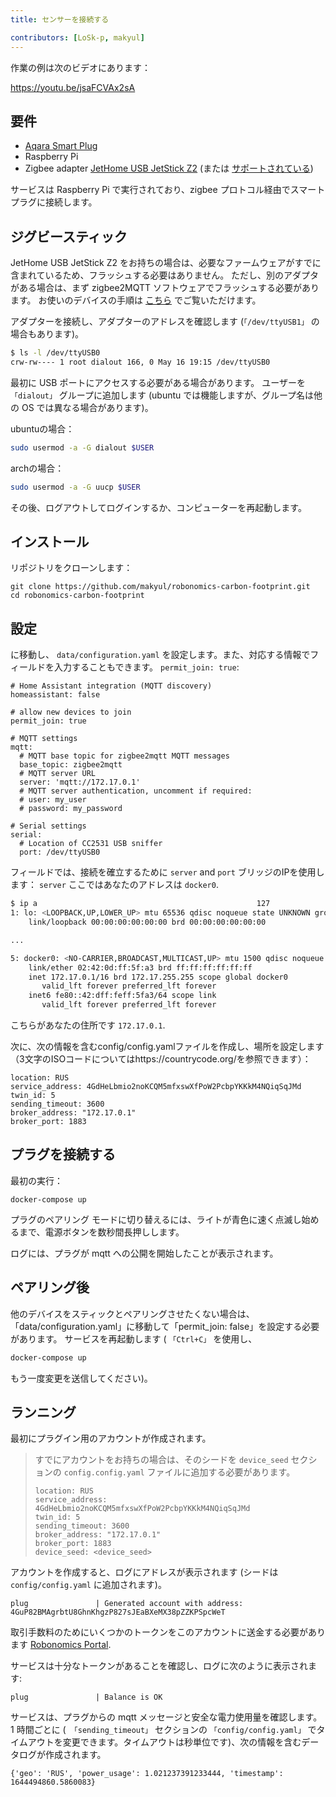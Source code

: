 ```yaml
---
title: センサーを接続する

contributors: [LoSk-p, makyul]
---
```


作業の例は次のビデオにあります：

https://youtu.be/jsaFCVAx2sA

## 要件

* [Aqara Smart Plug](https://aqara.ru/product/aqara-smart-plug/?yclid=462434430312045270)
* Raspberry Pi
* Zigbee adapter [JetHome USB JetStick Z2](https://jhome.ru/catalog/parts/PCBA/293/) (または [サポートされている](https://www.zigbee2mqtt.io/オフセットサービスformation/supported_adapters.html))

サービスは Raspberry Pi で実行されており、zigbee プロトコル経由でスマート プラグに接続します。

## ジグビースティック

JetHome USB JetStick Z2 をお持ちの場合は、必要なファームウェアがすでに含まれているため、フラッシュする必要はありません。 ただし、別のアダプタがある場合は、まず zigbee2MQTT ソフトウェアでフラッシュする必要があります。 お使いのデバイスの手順は [こちら](https://www.zigbee2mqtt.io/information/supported_adapters.html) でご覧いただけます。

アダプターを接続し、アダプターのアドレスを確認します (`「/dev/ttyUSB1」` の場合もあります)。
```bash
$ ls -l /dev/ttyUSB0
crw-rw---- 1 root dialout 166, 0 May 16 19:15 /dev/ttyUSB0 
```

最初に USB ポートにアクセスする必要がある場合があります。 ユーザーを `「dialout」` グループに追加します (ubuntu では機能しますが、グループ名は他の OS では異なる場合があります)。

ubuntuの場合：
```bash
sudo usermod -a -G dialout $USER
```
archの場合：
```bash
sudo usermod -a -G uucp $USER
```
その後、ログアウトしてログインするか、コンピューターを再起動します。

## インストール

リポジトリをクローンします：

```
git clone https://github.com/makyul/robonomics-carbon-footprint.git
cd robonomics-carbon-footprint
```

## 設定

に移動し、 `data/configuration.yaml` を設定します。また、対応する情報でフィールドを入力することもできます。 `permit_join: true`:

```
# Home Assistant integration (MQTT discovery)
homeassistant: false

# allow new devices to join
permit_join: true

# MQTT settings
mqtt:
  # MQTT base topic for zigbee2mqtt MQTT messages
  base_topic: zigbee2mqtt
  # MQTT server URL
  server: 'mqtt://172.17.0.1'
  # MQTT server authentication, uncomment if required:
  # user: my_user
  # password: my_password

# Serial settings
serial:
  # Location of CC2531 USB sniffer
  port: /dev/ttyUSB0
```
フィールドでは、接続を確立するために `server` and `port` ブリッジのIPを使用します： `server` ここではあなたのアドレスは `docker0`. 

```bash
$ ip a                                                 127
1: lo: <LOOPBACK,UP,LOWER_UP> mtu 65536 qdisc noqueue state UNKNOWN group default qlen 1000
    link/loopback 00:00:00:00:00:00 brd 00:00:00:00:00:00

...

5: docker0: <NO-CARRIER,BROADCAST,MULTICAST,UP> mtu 1500 qdisc noqueue state DOWN group default 
    link/ether 02:42:0d:ff:5f:a3 brd ff:ff:ff:ff:ff:ff
    inet 172.17.0.1/16 brd 172.17.255.255 scope global docker0
       valid_lft forever preferred_lft forever
    inet6 fe80::42:dff:feff:5fa3/64 scope link 
       valid_lft forever preferred_lft forever
```
こちらがあなたの住所です `172.17.0.1`.

次に、次の情報を含むconfig/config.yamlファイルを作成し、場所を設定します（3文字のISOコードについてはhttps://countrycode.org/を参照できます）： 

```
location: RUS
service_address: 4GdHeLbmio2noKCQM5mfxswXfPoW2PcbpYKKkM4NQiqSqJMd
twin_id: 5
sending_timeout: 3600
broker_address: "172.17.0.1"
broker_port: 1883
```

## プラグを接続する

最初の実行：

```
docker-compose up     
```

プラグのペアリング モードに切り替えるには、ライトが青色に速く点滅し始めるまで、電源ボタンを数秒間長押しします。

ログには、プラグが mqtt への公開を開始したことが表示されます。


## ペアリング後

他のデバイスをスティックとペアリングさせたくない場合は、「data/configuration.yaml」に移動して「permit_join: false」を設定する必要があります。 サービスを再起動します ( `「Ctrl+C」` を使用し、 

```bash
docker-compose up     
```
もう一度変更を送信してください)。

## ランニング
最初にプラグイン用のアカウントが作成されます。
> すでにアカウントをお持ちの場合は、そのシードを `device_seed` セクションの `config.config.yaml` ファイルに追加する必要があります。
>
> ```
> location: RUS
> service_address: 4GdHeLbmio2noKCQM5mfxswXfPoW2PcbpYKKkM4NQiqSqJMd
> twin_id: 5
> sending_timeout: 3600
> broker_address: "172.17.0.1"
> broker_port: 1883
> device_seed: <device_seed>
>```

アカウントを作成すると、ログにアドレスが表示されます (シードは `config/config.yaml` に追加されます)。
```
plug               | Generated account with address: 4GuP82BMAgrbtU8GhnKhgzP827sJEaBXeMX38pZZKPSpcWeT
```
取引手数料のためにいくつかのトークンをこのアカウントに送金する必要があります [Robonomics Portal](https://polkadot.js.org/apps/?rpc=wss%3A%2F%2Fkusama.rpc.robonomics.network%2F#/accounts). 

サービスは十分なトークンがあることを確認し、ログに次のように表示されます:
```
plug               | Balance is OK
```
サービスは、プラグからの mqtt メッセージと安全な電力使用量を確認します。 1 時間ごとに (` 「sending_timeout」`  セクションの `「config/config.yaml」` でタイムアウトを変更できます。タイムアウトは秒単位です)、次の情報を含むデータログが作成されます。
```
{'geo': 'RUS', 'power_usage': 1.021237391233444, 'timestamp': 1644494860.5860083}
```
